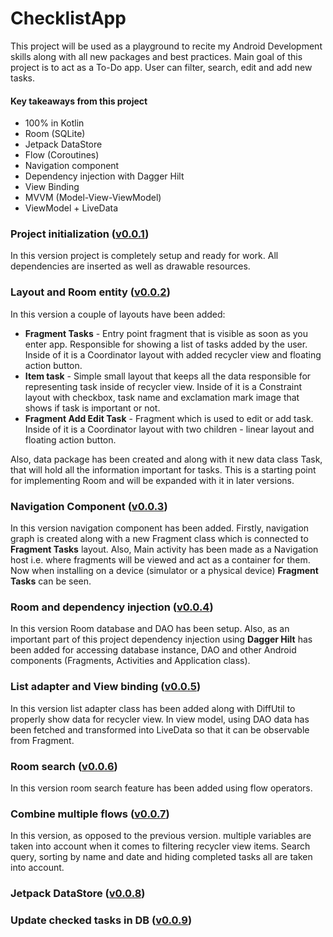 # ChecklistApp

This project will be used as a playground to recite my Android Development skills along with all new packages and best practices. Main goal of this project is to act as a To-Do app. User can filter, search, edit and add new tasks.

#### Key takeaways from this project

* 100% in Kotlin
* Room (SQLite)
* Jetpack DataStore
* Flow (Coroutines)
* Navigation component
* Dependency injection with Dagger Hilt
* View Binding
* MVVM (Model-View-ViewModel)
* ViewModel + LiveData

### Project initialization ([v0.0.1](https://github.com/ivevasiljevic/ChecklistApp/releases/tag/v0.0.1))

In this version project is completely setup and ready for work. All dependencies are inserted as well as drawable resources.

### Layout and Room entity ([v0.0.2](https://github.com/ivevasiljevic/ChecklistApp/releases/tag/v0.0.2))

In this version a couple of layouts have been added:

* **Fragment Tasks** - Entry point fragment that is visible as soon as you enter app. Responsible for showing a list of tasks added by the user. Inside of it is a Coordinator layout with added recycler view and floating action button.
* **Item task** - Simple small layout that keeps all the data responsible for representing task inside of recycler view. Inside of it is a Constraint layout with checkbox, task name and exclamation mark image that shows if task is important or not. 
* **Fragment Add Edit Task** -  Fragment which is used to edit or add task. Inside of it is a Coordinator layout with two children - linear layout and floating action button.

Also, data package has been created and along with it new data class Task, that will hold all the information important for tasks. This is a starting point for implementing Room and will be expanded with it in later versions.

### Navigation Component ([v0.0.3](https://github.com/ivevasiljevic/ChecklistApp/releases/tag/v0.0.3))

In this version navigation component has been added. Firstly, navigation graph is created along with a new Fragment class which is connected to **Fragment Tasks** layout. Also, Main activity has been made as a Navigation host i.e. where fragments will be viewed and act as a container for them. Now when installing on a device (simulator or a physical device) **Fragment Tasks** can be seen.

### Room and dependency injection ([v0.0.4](https://github.com/ivevasiljevic/ChecklistApp/releases/tag/v0.0.4))

In this version Room database and DAO has been setup. Also, as an important part of this project dependency injection using **Dagger Hilt** has been added for accessing database instance, DAO and other Android components (Fragments, Activities and Application class).

### List adapter and View binding ([v0.0.5](https://github.com/ivevasiljevic/ChecklistApp/releases/tag/v0.0.5))

In this version list adapter class has been added along with DiffUtil to properly show data for recycler view. In view model, using DAO data has been fetched and transformed into LiveData so that it can be observable from Fragment. 

### Room search ([v0.0.6](https://github.com/ivevasiljevic/ChecklistApp/releases/tag/v0.0.6))

In this version room search feature has been added using flow operators.

### Combine multiple flows ([v0.0.7](https://github.com/ivevasiljevic/ChecklistApp/releases/tag/v0.0.7))

In this version, as opposed to the previous version. multiple variables are taken into account when it comes to filtering recycler view items. Search query, sorting by name and date and hiding completed tasks all are taken into account.

### Jetpack DataStore ([v0.0.8](https://github.com/ivevasiljevic/ChecklistApp/releases/tag/v0.0.8))

### Update checked tasks in DB ([v0.0.9](https://github.com/ivevasiljevic/ChecklistApp/releases/tag/v0.0.9))